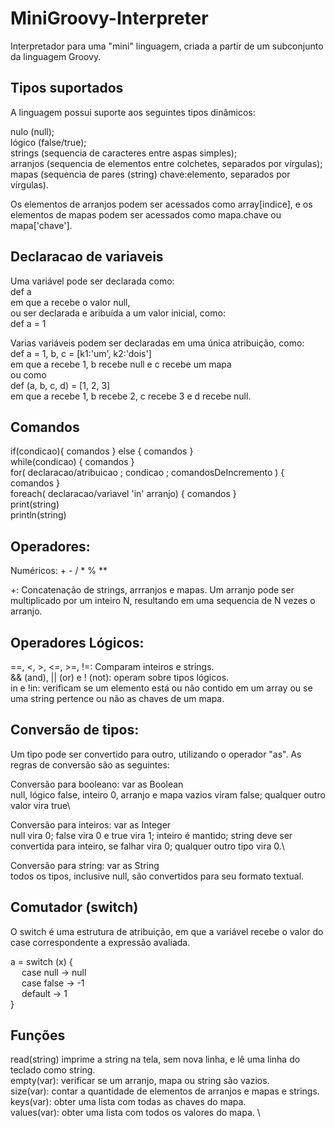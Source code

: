 # MiniGroovy-Interpreter
Interpretador para uma "mini" linguagem, criada a partir de um subconjunto da linguagem Groovy.

## Tipos suportados

A linguagem possui suporte aos seguintes tipos dinâmicos:

nulo (null); <br />
lógico (false/true); <br />
strings (sequencia de caracteres entre aspas simples); <br />
arranjos (sequencia de elementos entre colchetes, separados por vírgulas); <br />
mapas (sequencia de pares (string) chave:elemento, separados por vírgulas). <br />

Os elementos de arranjos podem ser acessados como array[indice], e os elementos de mapas podem ser acessados como mapa.chave ou mapa['chave'].

## Declaracao de variaveis

Uma variável pode ser declarada como: <br />
def a <br />
em que a recebe o valor null, <br />
ou ser declarada e aribuída a um valor inicial, como: <br />
def a = 1 <br />

Varias variáveis podem ser declaradas em uma única atribuição, como: <br />
def a = 1, b, c = [k1:'um', k2:'dois'] <br />
em que a recebe 1, b recebe null e c recebe um mapa <br />
ou como <br />
def (a, b, c, d) = [1, 2, 3] <br />
em que a recebe 1, b recebe 2, c recebe 3 e d recebe null. <br />

## Comandos

if(condicao){ comandos } else { comandos } <br />
while(condicao) { comandos } <br /> 
for( declaracao/atribuicao ; condicao ; comandosDeIncremento ) { comandos } <br />
foreach( declaracao/variavel 'in' arranjo) { comandos } <br />
print(string) <br />
println(string) <br />

## Operadores:
Numéricos: + - / * % **

+: Concatenação de strings, arrranjos e mapas.
Um arranjo pode ser multiplicado por um inteiro N, resultando em uma sequencia de N vezes o arranjo.

## Operadores Lógicos:
==, <, >, <=, >=, !=: Comparam inteiros e strings. <br />
&& (and), || (or) e ! (not): operam sobre tipos lógicos. <br />
in e !in: verificam se um elemento está ou não contido em um array ou se uma string pertence ou não as chaves de um mapa. <br />

## Conversão de tipos:

Um tipo pode ser convertido para outro, utilizando o operador "as". As regras de conversão são as seguintes:

Conversão para booleano: var as Boolean <br />
null, lógico false, inteiro 0, arranjo e mapa vazios viram false; qualquer outro valor vira true\

Conversão para inteiros: var as Integer <br />
null vira 0; false vira 0 e true vira 1; inteiro é mantido; string deve ser convertida para inteiro, se falhar vira 0; qualquer outro tipo vira 0.\

Conversão para string: var as String <br />
todos os tipos, inclusive null, são convertidos para seu formato textual.

## Comutador (switch)
O switch é uma estrutura de atribuição, em que a variável recebe o valor do case correspondente a expressão avaliada.

a = switch (x) { <br />
&emsp; case null -> null <br />
&emsp; case false -> -1 <br />
&emsp; default -> 1 <br />
}

## Funções

read(string) imprime a string na tela, sem nova linha, e lê uma linha do teclado como string. \
empty(var): verificar se um arranjo, mapa ou string são vazios. \
size(var): contar a quantidade de elementos de arranjos e mapas e strings. \
keys(var): obter uma lista com todas as chaves do mapa. \
values(var): obter uma lista com todos os valores do mapa. \
